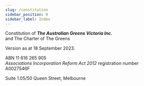 ```yaml
---
slug: /constitution
sidebar_position: 0
sidebar_label: Index
---
```



Constitution of ***<span className="smallcaps">The Australian Greens Victoria Inc.</span>***  
and The Charter of The Greens

Version as at  18 September 2023.

ABN 11 616 265 905  
*Associations Incorporation Reform Act 2012* registration number
A0027546F

Suite 1.05/50 Queen Street, Melbourne